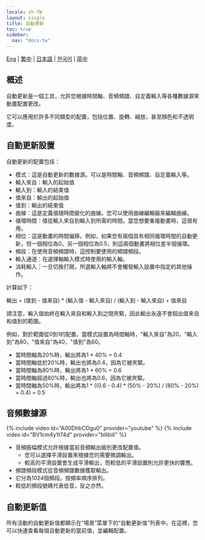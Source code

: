 ```yaml
---
locale: zh-TW
layout: single
title: 自動更新
toc: true
sidebar:
  nav: "docs-tw"
---
```

[Eng](/dancexr/features/autoupdate) | [繁中](/tw/dancexr/features/autoupdate) | [日本語](/jp/dancexr/features/autoupdate) | [한국어](/kr/dancexr/features/autoupdate) | [简中](/zh/dancexr/features/autoupdate)


## 概述
自動更新是一個工具，允許您根據時間軸、音頻頻譜、自定義輸入等各種數據源來動畫配置更改。

它可以應用於許多不同類型的配置，包括位置、旋轉、縮放，甚至顏色和不透明度。

## 自動更新設置
自動更新的配置包括：
* 模式：這是自動更新的數據源。可以是時間軸、音頻頻譜、自定義輸入等。
* 輸入來自：輸入的起始值
* 輸入到：輸入的結束值
* 值來自：輸出的起始值
* 值到：輸出的結束值
* 曲線：這是定義值隨時間變化的曲線。您可以使用曲線編輯器來編輯曲線。
* 循環時間：值從輸入來自到輸入到所需的時間。當您想要重複動畫時，這很有用。
* 相位：這是動畫的時間偏移。例如，如果您有兩個具有相同循環時間的自動更新，但一個相位為0，另一個相位為0.5，則這兩個動畫將相位差半個循環。
* 頻段：在使用音頻頻譜時，這控制要使用的頻譜頻段。
* 輸入通道：在選擇軸輸入模式時使用的輸入軸。
* 消耗輸入：一旦切換打開，所選輸入軸將不會觸發輸入設置中指定的其他操作。

計算如下：

輸出 = (值到 - 值來自) * (輸入值 - 輸入來自) / (輸入到 - 輸入來自) + 值來自

請注意，輸入值始終在輸入來自和輸入到之間夾緊，因此輸出永遠不會超出值來自和值到的範圍。

例如，對於範圍從0到1的配置，當模式設置為時間軸時，"輸入來自"為20，"輸入到"為80，"值來自"為40，"值到"為60。
* 當時間軸為20%時，輸出將為1 * 40% = 0.4
* 當時間軸低於20%時，輸出也將為0.4，因為它被夾緊。
* 當時間軸為80%時，輸出將為1 * 60% = 0.6
* 當時間軸超過80%時，輸出也將為0.6，因為它被夾緊。
* 當時間軸為50%時，輸出將為1 * ((0.6 - 0.4) * (50% - 20%) / (80% - 20%) + 0.4) = 0.5

## 音頻數據源
{% include video id="A00DhbCOgu0" provider="youtube" %}
{% include video id="BV1cm4y1t74d" provider="bilibili" %}

* 音頻振幅模式允許根據當前音頻輸出級別更改配置值。
    * 您可以選擇平滑設置來根據您的需要微調輸出。
    * 較高的平滑設置會生成平滑輸出，而較低的平滑設置則允許更快的響應。
* 頻譜頻段模式從音頻頻譜數據獲取輸出。
* 它分為1024個頻段。按頻率順序排列。
* 較低的頻段號碼代表低音，反之亦然。

## 自動更新值
所有活動的自動更新值都顯示在“場景”菜單下的“自動更新值”列表中。在這裡，您可以快速查看每個自動更新的當前值，並編輯配置。